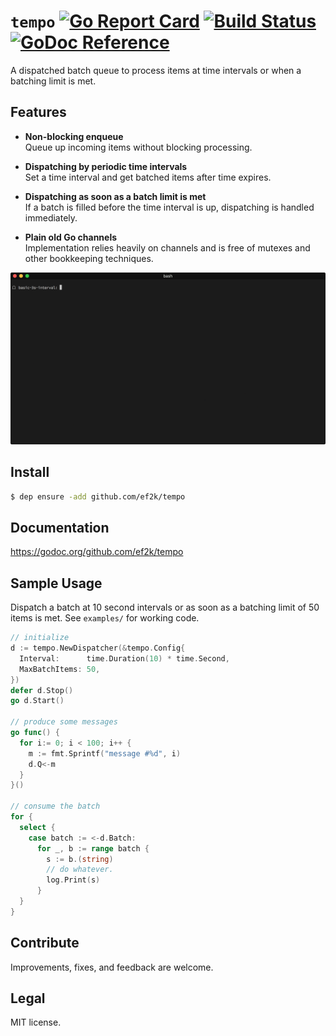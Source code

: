 `tempo` [![Go Report Card](https://goreportcard.com/badge/github.com/ef2k/tempo)](https://goreportcard.com/report/github.com/ef2k/tempo) [![Build Status](https://travis-ci.org/ef2k/tempo.svg?branch=master)](https://travis-ci.org/ef2k/tempo) [![GoDoc Reference](https://img.shields.io/badge/godoc-reference-blue.svg)](https://godoc.org/github.com/ef2k/tempo)
=======
A dispatched batch queue to process items at time intervals or when a batching limit is met.

## Features
- **Non-blocking enqueue** <br> Queue up incoming items without blocking processing.

- **Dispatching by periodic time intervals** <br> Set a time interval and get batched items after time expires.

- **Dispatching as soon as a batch limit is met**<br> If a batch is filled before the time interval is up, dispatching is handled immediately.

- **Plain old Go channels** <br> Implementation relies heavily on channels and is free of mutexes and other bookkeeping techniques.

![3s demo](./examples/basic-3s-interval/tempo-3s.gif)

## Install
```sh
$ dep ensure -add github.com/ef2k/tempo
```

## Documentation
https://godoc.org/github.com/ef2k/tempo

## Sample Usage

Dispatch a batch at 10 second intervals or as soon as a batching limit of 50 items is met.
See `examples/` for working code.

```go
// initialize
d := tempo.NewDispatcher(&tempo.Config{
  Interval:      time.Duration(10) * time.Second,
  MaxBatchItems: 50,
})
defer d.Stop()
go d.Start()

// produce some messages
go func() {
  for i:= 0; i < 100; i++ {
    m := fmt.Sprintf("message #%d", i)
    d.Q<-m
  }
}()

// consume the batch
for {
  select {
    case batch := <-d.Batch:
      for _, b := range batch {
        s := b.(string)
        // do whatever.
        log.Print(s)
      }
  }
}
```

## Contribute
Improvements, fixes, and feedback are welcome.

## Legal
MIT license.
